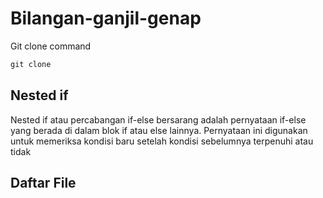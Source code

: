﻿# Bilangan-ganjil-genap

Git clone command 
```html
git clone 
```
Nested if
-----------------------
Nested if atau percabangan if-else bersarang adalah pernyataan if-else yang berada di dalam blok if atau else lainnya. Pernyataan ini digunakan untuk memeriksa kondisi baru setelah kondisi sebelumnya terpenuhi atau tidak

Daftar File 
-----------------------

